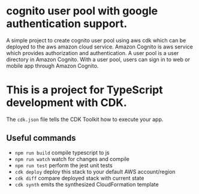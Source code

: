# cognito user pool with google authentication support.
A simple project to create cognito user pool using aws cdk which can be deployed to the aws amazon cloud service. Amazon Cognito is aws service which provides authorization and authentication. A user pool is a user directory in Amazon Cognito. With a user pool, users can sign in to web or mobile app through Amazon Cognito.


# This is a project for TypeScript development with CDK.

The `cdk.json` file tells the CDK Toolkit how to execute your app.

## Useful commands

 * `npm run build`   compile typescript to js
 * `npm run watch`   watch for changes and compile
 * `npm run test`    perform the jest unit tests
 * `cdk deploy`      deploy this stack to your default AWS account/region
 * `cdk diff`        compare deployed stack with current state
 * `cdk synth`       emits the synthesized CloudFormation template
